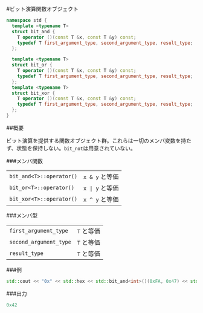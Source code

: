 #ビット演算関数オブジェクト
```cpp
namespace std {
  template <typename T>
  struct bit_and {
    T operator ()(const T &x, const T &y) const;
    typedef T first_argument_type, second_argument_type, result_type;
  };

  template <typename T>
  struct bit_or {
    T operator ()(const T &x, const T &y) const;
    typedef T first_argument_type, second_argument_type, result_type;
  };
  template <typename T>
  struct bit_xor {
    T operator ()(const T &x, const T &y) const;
    typedef T first_argument_type, second_argument_type, result_type;
  };
}
```

##概要

ビット演算を提供する関数オブジェクト群。これらは一切のメンバ変数を持たず、状態を保持しない。`bit_not`は用意されていない。

###メンバ関数

| | |
|-------------------------------------|------------------------------|
| `bit_and<T>::operator()` | `x & y` と等価 |
| `bit_or<T>::operator()` | <code>x &#x7C; y</code> と等価 |
| `bit_xor<T>::operator()` | `x ^ y` と等価 |

###メンバ型

| | |
|-----------------------------------|----------------------------|
| `first_argument_type` | `T` と等価  |
| `second_argument_type` | `T` と等価  |
| `result_type` | `T` と等価  |

###例

```cpp
std::cout << "0x" << std::hex << std::bit_and<int>()(0xFA, 0x47) << std::endl;
```

###出力
```cpp
0x42

